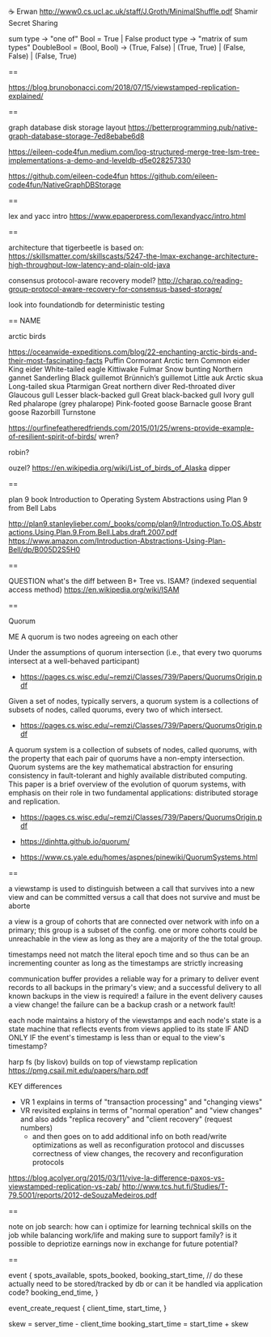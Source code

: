 
☕️ Erwan
http://www0.cs.ucl.ac.uk/staff/J.Groth/MinimalShuffle.pdf
Shamir Secret Sharing

sum type -> "one of"
    Bool = True | False
product type -> "matrix of sum types"
    DoubleBool = (Bool, Bool)
    -> (True, False) | (True, True) | (False, False) | (False, True)

==

https://blog.brunobonacci.com/2018/07/15/viewstamped-replication-explained/

==

graph database disk storage layout
https://betterprogramming.pub/native-graph-database-storage-7ed8ebabe6d8

https://eileen-code4fun.medium.com/log-structured-merge-tree-lsm-tree-implementations-a-demo-and-leveldb-d5e028257330

https://github.com/eileen-code4fun
https://github.com/eileen-code4fun/NativeGraphDBStorage

==

lex and yacc intro
https://www.epaperpress.com/lexandyacc/intro.html

==

architecture that tigerbeetle is based on:
https://skillsmatter.com/skillscasts/5247-the-lmax-exchange-architecture-high-throughput-low-latency-and-plain-old-java

consensus protocol-aware recovery model?
http://charap.co/reading-group-protocol-aware-recovery-for-consensus-based-storage/

look into foundationdb for deterministic testing

==
NAME

arctic birds

https://oceanwide-expeditions.com/blog/22-enchanting-arctic-birds-and-their-most-fascinating-facts
Puffin
Cormorant
Arctic tern
Common eider
King eider
White-tailed eagle
Kittiwake
Fulmar
Snow bunting
Northern gannet
Sanderling
Black guillemot
Brünnich’s guillemot
Little auk
Arctic skua
Long-tailed skua
Ptarmigan
Great northern diver
Red-throated diver
Glaucous gull
Lesser black-backed gull
Great black-backed gull
Ivory gull
Red phalarope (grey phalarope)
Pink-footed goose
Barnacle goose
Brant goose
Razorbill
Turnstone

https://ourfinefeatheredfriends.com/2015/01/25/wrens-provide-example-of-resilient-spirit-of-birds/
wren?

robin?

ouzel?
https://en.wikipedia.org/wiki/List_of_birds_of_Alaska
dipper

==

plan 9 book
Introduction to Operating System Abstractions using Plan 9 from Bell Labs

http://plan9.stanleylieber.com/_books/comp/plan9/Introduction.To.OS.Abstractions.Using.Plan.9.From.Bell.Labs.draft.2007.pdf
https://www.amazon.com/Introduction-Abstractions-Using-Plan-Bell/dp/B005D2S5H0

==

QUESTION what's the diff between B+ Tree vs. ISAM? (indexed sequential access method)
https://en.wikipedia.org/wiki/ISAM

==

Quorum

ME A quorum is two nodes agreeing on each other


Under the assumptions of quorum intersection (i.e., that every two quorums intersect at a
well-behaved participant)
- https://pages.cs.wisc.edu/~remzi/Classes/739/Papers/QuorumsOrigin.pdf

Given a set of nodes, typically servers, a quorum system is a
collections of subsets of nodes, called quorums, every two of which intersect.
- https://pages.cs.wisc.edu/~remzi/Classes/739/Papers/QuorumsOrigin.pdf

A quorum system is a collection of subsets of nodes, called quorums,
with the property that each pair of quorums have a non-empty intersection.
Quorum systems are the key mathematical abstraction for ensuring consistency in fault-tolerant and highly available distributed computing. This paper is a brief overview of the evolution of quorum systems, with emphasis
on their role in two fundamental applications: distributed storage and replication.
- https://pages.cs.wisc.edu/~remzi/Classes/739/Papers/QuorumsOrigin.pdf
- https://dinhtta.github.io/quorum/

- https://www.cs.yale.edu/homes/aspnes/pinewiki/QuorumSystems.html


==

a viewstamp is used to distinguish between a call that survives into a new view and can be committed versus a call that does not survive and must be aborte

a view is a group of cohorts that are connected over network with info on a primary;
this group is a subset of the config.
one or more cohorts could be unreachable
in the view as long as they are a majority of the
the total group.

timestamps need not match the literal epoch time
and so thus can be an incrementing counter
as long as the timestamps are strictly increasing

communication buffer provides a reliable way
for a primary to deliver event records to
all backups in the primary's view; and a successful
delivery to all known backups in the view is required!
a failure in the event delivery causes a view change!
the failure can be a backup crash or a
network fault!

each node maintains a history of the viewstamps
and each node's state is a state machine that
reflects events from views applied to its
state IF AND ONLY IF the event's timestamp
is less than or equal to the view's timestamp?

harp fs (by liskov) builds on top of viewstamp replication
https://pmg.csail.mit.edu/papers/harp.pdf


KEY differences
- VR 1 explains in terms of "transaction processing" and "changing views"
- VR revisited explains in terms of "normal operation" and "view changes" and also adds "replica recovery" and "client recovery" (request numbers)
  - and then goes on to add additional info on both read/write optimizations
    as well as reconfiguration protocol and discusses correctness of view changes, the recovery and reconfiguration protocols


https://blog.acolyer.org/2015/03/11/vive-la-difference-paxos-vs-viewstamped-replication-vs-zab/
http://www.tcs.hut.fi/Studies/T-79.5001/reports/2012-deSouzaMedeiros.pdf

==

note on job search:
how can i optimize for learning technical skills on the job
while balancing work/life and making sure to support family?
is it possible to depriotize earnings now in exchange
for future potential?

==

event {
  spots_available,
  spots_booked,
  booking_start_time, // do these actually need to be stored/tracked by db or can it be handled via application code?
  booking_end_time,
}

event_create_request {
  client_time,
  start_time,
}

skew = server_time - client_time
booking_start_time = start_time + skew



